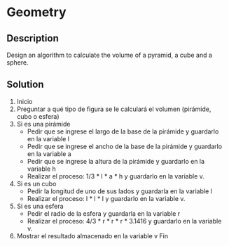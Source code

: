 # Geometry
## Description
Design an algorithm to calculate the volume of a pyramid, a cube and a sphere.

## Solution
1. Inicio
2. Preguntar a qué tipo de figura se le calculará el volumen (pirámide, cubo o esfera)
3. Si es una pirámide
    * Pedir que se ingrese el largo de la base de la pirámide y guardarlo en la variable l
    * Pedir que se ingrese el ancho de la base de la pirámide y guardarlo en la variable a
    * Pedir que se ingrese la altura de la pirámide y guardarlo en la variable h
    * Realizar el proceso: 1/3 * l * a * h y guardarlo en la variable v.
4. Si es un cubo
    * Pedir la longitud de uno de sus lados y guardarla en la variable l
    * Realizar el proceso: l * l * l y guardarlo en la variable v.
5. Si es una esfera
    * Pedir el radio de la esfera y guardarla en la variable r
    * Realizar el proceso: 4/3 * r * r * r * 3.1416 y guardarlo en la variable v.
6. Mostrar el resultado almacenado en la variable v
Fin
